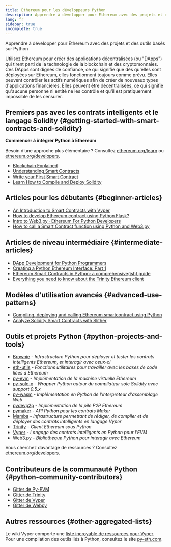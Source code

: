 ```yaml
---
title: Ethereum pour les développeurs Python
description: Apprendre à développer pour Ethereum avec des projets et des outils basés sur Python
lang: fr
sidebar: true
incomplete: true
---
```


<div class="featured">Apprendre à développer pour Ethereum avec des projets et des outils basés sur Python</div>

Utilisez Ethereum pour créer des applications décentralisées (ou "DApps") qui tirent parti de la technologie de la blockchain et des cryptomonnaies. Ces DApps sont dignes de confiance, ce qui signifie que dès qu'elles sont déployées sur Ethereum, elles fonctionnent toujours comme prévu. Elles peuvent contrôler les actifs numériques afin de créer de nouveaux types d'applications financières. Elles peuvent être décentralisées, ce qui signifie qu'aucune personne ni entité ne les contrôle et qu'il est pratiquement impossible de les censurer.

## Premiers pas avec les contrats intelligents et le langage Solidity {#getting-started-with-smart-contracts-and-solidity}

**Commencer à intégrer Python à Ethereum**

Besoin d’une approche plus élémentaire ? Consultez [ethereum.org/learn](/learn/) ou [ethereum.org/developers](/developers/).

- [Blockchain Explained](https://kauri.io/article/d55684513211466da7f8cc03987607d5/blockchain-explained)
- [Understanding Smart Contracts](https://kauri.io/article/e4f66c6079e74a4a9b532148d3158188/ethereum-101-part-5-the-smart-contract)
- [Write your First Smart Contract](https://kauri.io/article/124b7db1d0cf4f47b414f8b13c9d66e2/remix-ide-your-first-smart-contract)
- [Learn How to Compile and Deploy Solidity](https://kauri.io/article/973c5f54c4434bb1b0160cff8c695369/understanding-smart-contract-compilation-and-deployment)

## Articles pour les débutants {#beginner-articles}

- [An Introduction to Smart Contracts with Vyper](https://kauri.io/article/af913a853eaf4db88627b3ff9572b770/v1/an-introduction-to-smart-contracts-with-vyper)
- [How to develop Ethereum contract using Python Flask?](https://medium.com/coinmonks/how-to-develop-ethereum-contract-using-python-flask-9758fe65976e)
- [Intro to Web3.py · Ethereum For Python Developers](https://www.dappuniversity.com/articles/web3-py-intro)
- [How to call a Smart Contract function using Python and Web3.py](https://stackoverflow.com/questions/57580702/how-to-call-a-smart-contract-function-using-python-and-web3-py)

## Articles de niveau intermédiaire {#intermediate-articles}

- [DApp Development for Python Programmers](https://levelup.gitconnected.com/dapps-development-for-python-developers-f52b32b54f28)
- [Creating a Python Ethereum Interface: Part 1](https://hackernoon.com/creating-a-python-ethereum-interface-part-1-4d2e47ea0f4d)
- [Ethereum Smart Contracts in Python: a comprehensive(ish) guide](https://hackernoon.com/ethereum-smart-contracts-in-python-a-comprehensive-ish-guide-771b03990988)
- [Everything you need to know about the Trinity Ethereum client](https://medium.com/@pipermerriam/everything-you-need-to-know-about-the-trinity-ethereum-client-b093c756d1de)

## Modèles d'utilisation avancés {#advanced-use-patterns}

- [Compiling, deploying and calling Ethereum smartcontract using Python](https://yohanes.gultom.me/2018/11/28/compiling-deploying-and-calling-ethereum-smartcontract-using-python/)
- [Analyze Solidity Smart Contracts with Slither](https://kauri.io/article/4f4dcf7d105d4714b212a86da742baf6/v1/analyze-solidity-smart-contracts-with-slither)

## Outils et projets Python {#python-projects-and-tools}

- [Brownie](https://github.com/eth-brownie/brownie) - _Infrastructure Python pour déployer et tester les contrats intelligents Ethereum, et interagir avec ceux-ci_
- [eth-utils](https://github.com/ethereum/eth-utils/) - _Fonctions utilitaires pour travailler avec les bases de code liées à Ethereum_
- [py-evm](https://github.com/ethereum/py-evm) - _Implémentation de la machine virtuelle Ethereum_
- [py-solc-x](https://pypi.org/project/py-solc-x/) - _Wrapper Python autour du compilateur solc Solidity avec support 0.5.x_
- [py-wasm](https://github.com/ethereum/py-wasm) - _Implémentation en Python de l'interpréteur d'assemblage Web_
- [pydevp2p](https://github.com/ethereum/pydevp2p) - _Implémentation de la pile P2P Ethereum_
- [pymaker](https://github.com/makerdao/pymaker) - _API Python pour les contrats Maker_
- [Mamba](https://mamba.black) - _Infrastructure permettant de rédiger, de compiler et de déployer des contrats intelligents en langage Vyper_
- [Trinity](https://github.com/ethereum/trinity) - _Client Ethereum sous Python_
- [Vyper](https://github.com/ethereum/vyper/) - _Langage des contrats intelligents en Python pour l'EVM_
- [Web3.py](https://github.com/ethereum/web3.py) - _Bibliothèque Python pour interagir avec Ethereum_

Vous cherchez davantage de ressources ? Consultez [ethereum.org/developers](/developers/).

## Contributeurs de la communauté Python {#python-community-contributors}

- [Gitter de Py-EVM](https://gitter.im/ethereum/py-evm)
- [Gitter de Trinity](https://gitter.im/ethereum/trinity)
- [Gitter de Vyper](https://gitter.im/ethereum/vyper)
- [Gitter de Webpy](https://gitter.im/ethereum/web3.py)

## Autres ressources {#other-aggregated-lists}

Le wiki Vyper comporte une [liste incroyable de ressources pour Vyper](https://github.com/ethereum/vyper/wiki/Vyper-tools-and-resources).  
Pour une compilation des outils liés à Python, consultez le site [py-eth.com](http://py-eth.com/).
